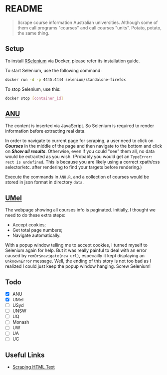 # README

> Scrape course information Australian universities. Although some of them call programs "courses" and call courses "units". Potato, potato, the same thing.

## Setup

To install [RSelenium](https://github.com/ropensci/RSelenium) via Docker, please refer its installation guide.

To start Selenium, use the following command:

```bash
docker run -d -p 4445:4444 selenium/standalone-firefox
```

To stop Selenium, use this:

```bash
docker stop [container_id]
```

## [ANU](https://programsandcourses.anu.edu.au/catalogue)

The content is inserted via JavaScript. So Selenium is required to render information before extracting real data.

In order to navigate to current page for scraping, a user need to click on ***Courses*** in the middle of the page and then navigate to the bottom and click on ***Show all results***. Otherwise, even if you could "see" them all, no data would be extracted as you wish. (Probably you would get an `TypeError: rect is undefined`. This is because you are likely using a correct xpath/css selector/etc. after rendering to find your targets before rendering.)

Execute the commands in `ANU.R`, and a collection of courses would be stored in json format in directory `data`.

## [UMel](https://handbook.unimelb.edu.au/search?types%5B%5D=subject&year=2019&level_type%5B%5D=all&campus_and_attendance_mode%5B%5D=all&org_unit%5B%5D=all&page=1&sort=_score%7Cdesc)

The webpage showing all courses info is paginated. Initially, I thought we need to do these extra steps:

- Accept cookies;
- Get total page numbers;
- Navigate automatically.

With a popup window telling me to accept cookies, I turned myself to Selenium again for help. But it was really painful to deal with an error caused by `remDr$navigate(new_url)`, especailly it kept displaying an `UnknownError` message. Well, the ending of this story is not too bad as I realized I could just keep the popup window hanging. Screw Selenium!

## Todo

- [x] ANU
- [x] UMel
- [ ] USyd
- [ ] UNSW
- [ ] UQ
- [ ] Monash
- [ ] UW
- [ ] UA
- [ ] UC

## Useful Links

- [Scraping HTML Text](http://bradleyboehmke.github.io/2015/12/scraping-html-text.html)
